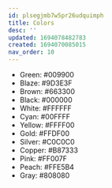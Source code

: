 ```yaml
---
id: plsegjmb7w5pr26udquimph
title: Colors
desc: ''
updated: 1694078482783
created: 1694070085015
nav_order: 10
---
```


* Green: #009900
* Blaze: #9D3E3F
* Brown: #663300
* Black: #000000
* White: #FFFFFF
* Cyan: #00FFFF
* Yellow: #FFFF00
* Gold: #FFDF00
* Silver: #C0C0C0
* Copper: #B87333
* Pink: #FF007F
* Peach: #FFE5B4
* Gray: #808080
